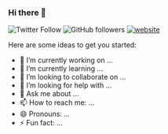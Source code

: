### Hi there 👋
![Twitter Follow](https://img.shields.io/twitter/follow/hadrienaka?label=Follow)
   ![GitHub followers](https://img.shields.io/github/followers/hadrienaka?label=Follow&style=social)
   [![website](https://img.shields.io/badge/Website-46a2f1.svg?&style=flat-square&logo=Google-Chrome&logoColor=white&link=https://anmolsingh.me/)](https://hadrienaka.fr/)

<p> Here are some ideas to get you started: </p>

- 🔭 I’m currently working on ...
- 🌱 I’m currently learning ...
- 👯 I’m looking to collaborate on ...
- 🤔 I’m looking for help with ...
- 💬 Ask me about ...
- 📫 How to reach me: ...
- 😄 Pronouns: ...
- ⚡ Fun fact: ...

